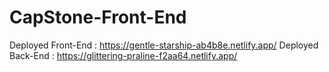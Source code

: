 # CapStone-Front-End

Deployed Front-End : https://gentle-starship-ab4b8e.netlify.app/
Deployed Back-End : https://glittering-praline-f2aa64.netlify.app/
